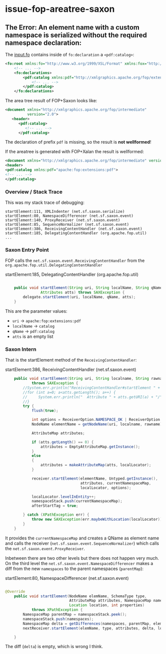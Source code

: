 # issue-fop-areatree-saxon


## The Error: An element name with a custom namespace is serialized without the required namespace declaration:

The [input.fo](./input.fo) contains inside of `fo:declaration` a `<pdf:catalog>`:

```xml
<fo:root xmlns:fo="http://www.w3.org/1999/XSL/Format" xmlns:fox="http://xmlgraphics.apache.org/fop/extensions">
    <!-- ... -->
    <fo:declarations>
        <pdf:catalog xmlns:pdf="http://xmlgraphics.apache.org/fop/extensions/pdf">
            <!-- ... -->
        </pdf:catalog>
    </fo:declarations>

```

The area tree result of FOP+Saxon looks like:

```xml
<document xmlns="http://xmlgraphics.apache.org/fop/intermediate"
          version="2.0">
   <header>
      <pdf:catalog>
         <!-- ... -->
      </pdf:catalog>
```

The declaration of prefix `pdf` is missing, so the result is **not wellformed**!

If the areatree is generated with FOP+Xalan the result is wellformed:

```xml
<document xmlns="http://xmlgraphics.apache.org/fop/intermediate" version="2.0">
<header>
<pdf:catalog xmlns:pdf="apache:fop:extensions:pdf">
<!-- ... -->
</pdf:catalog>
```


### Overview / Stack Trace

This was my stack trace of debugging: 

```
startElement:111, XMLIndenter (net.sf.saxon.serialize)
startElement:80, NamespaceDifferencer (net.sf.saxon.event)
startElement:140, ProxyReceiver (net.sf.saxon.event)
startElement:85, SequenceNormalizer (net.sf.saxon.event)
startElement:386, ReceivingContentHandler (net.sf.saxon.event)
startElement:185, DelegatingContentHandler (org.apache.fop.util)
...

```


### Saxon Entry Point

FOP calls the `net.sf.saxon.event.ReceivingContentHandler` from the `org.apache.fop.util.DelegatingContentHandler`

startElement:185, DelegatingContentHandler (org.apache.fop.util)

```java

    public void startElement(String uri, String localName, String qName,
                Attributes atts) throws SAXException {
        delegate.startElement(uri, localName, qName, atts);
    }

```

This are the parameter values:

* `uri` -> `apache:fop:extensions:pdf`
* `localName` -> `catalog`
* `qName` -> `pdf:catalog`
* `atts` is an empty list

### Saxon Intern

That is the startElement method of the `ReceivingContentHandler`: 

startElement:386, ReceivingContentHandler (net.sf.saxon.event)

```java
    public void startElement(String uri, String localname, String rawname, Attributes atts)
            throws SAXException {
        //System.err.println("ReceivingContentHandler#startElement " + localname + " sysId=" + localLocator.getSystemId());
        //for (int a=0; a<atts.getLength(); a++) {
        //     System.err.println("  Attribute " + atts.getURI(a) + "/" + atts.getLocalName(a) + "/" + atts.getQName(a));
        //}
        try {
            flush(true);

            int options = ReceiverOption.NAMESPACE_OK | ReceiverOption.ALL_NAMESPACES;
            NodeName elementName = getNodeName(uri, localname, rawname);

            AttributeMap attributes;

            if (atts.getLength() == 0) {
                attributes = EmptyAttributeMap.getInstance();
            }
            else
            {
                attributes = makeAttributeMap(atts, localLocator);
            }

            receiver.startElement(elementName, Untyped.getInstance(),
                                  attributes, currentNamespaceMap,
                                  localLocator, options);

            localLocator.levelInEntity++;
            namespaceStack.push(currentNamespaceMap);
            afterStartTag = true;

        } catch (XPathException err) {
            throw new SAXException(err.maybeWithLocation(localLocator));
        }
    }
```

It provides the `currentNamespaceMap` and creates a QName as element name and calls the receiver (`net.sf.saxon.event.SequenceNormalizer`) which calls the `net.sf.saxon.event.ProxyReceiver`.

Inbetween there are two other levels but there does not happen very much. On the third level the `net.sf.saxon.event.NamespaceDifferencer` makes a diff from the new `namespaces` to the parent namespaces (`parentMap`):

startElement:80, NamespaceDifferencer (net.sf.saxon.event)


```java

@Override
    public void startElement(NodeName elemName, SchemaType type,
                             AttributeMap attributes, NamespaceMap namespaces,
                             Location location, int properties)
            throws XPathException {
        NamespaceMap parentMap = namespaceStack.peek();
        namespaceStack.push(namespaces);
        NamespaceMap delta = getDifferences(namespaces, parentMap, elemName.hasURI(NamespaceUri.NULL));
        nextReceiver.startElement(elemName, type, attributes, delta, location, properties);

    }

```

The diff (`delta`) is empty, which is wrong I think.
